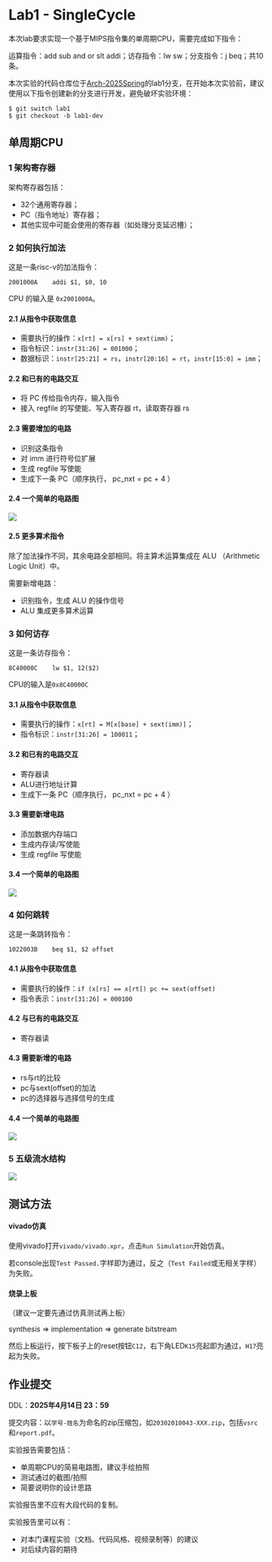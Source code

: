 # Lab1 - SingleCycle

本次lab要求实现一个基于MIPS指令集的单周期CPU，需要完成如下指令：

运算指令：add sub and or slt addi；访存指令：lw sw；分支指令：j beq；共10条。

本次实验的代码仓库位于[Arch-2025Spring](https://github.com/bw-S0L/Arch-2025Spring)的lab1分支，在开始本次实验前，建议使用以下指令创建新的分支进行开发，避免破坏实验环境：

```shell
$ git switch lab1
$ git checkout -b lab1-dev
```

## 单周期CPU

### 1 架构寄存器

架构寄存器包括：

- 32个通用寄存器；
- PC（指令地址）寄存器；
- 其他实现中可能会使用的寄存器（如处理分支延迟槽）；

### 2 如何执行加法

这是一条risc-v的加法指令：

```assembly
2001000A	addi $1, $0, 10
```

CPU 的输入是 `0x2001000A`。

#### 2.1 从指令中获取信息

- 需要执行的操作：`x[rt] = x[rs] + sext(imm)`；
- 指令标识：`instr[31:26] = 001000`；
- 数据标识：`instr[25:21] = rs`，`instr[20:16] = rt`，`instr[15:0] = imm`；

#### 2.2 和已有的电路交互

- 将 PC 传给指令内存，输入指令
- 接入 regfile 的写使能、写入寄存器 rt，读取寄存器 rs

#### 2.3 需要增加的电路

- 识别这条指令
- 对 imm 进行符号位扩展
- 生成 regfile 写使能
- 生成下一条 PC（顺序执行， pc_nxt = pc + 4 ）

#### 2.4 一个简单的电路图

![](./imgs/cpu1.jpg)

#### 2.5 更多算术指令

除了加法操作不同，其余电路全部相同。将主算术运算集成在 ALU （Arithmetic Logic Unit）中。

需要新增电路：

- 识别指令，生成 ALU 的操作信号
- ALU 集成更多算术运算

### 3 如何访存

这是一条访存指令：

```assembly
8C40000C	lw $1, 12($2)
```

CPU的输入是`0x8C40000C`

#### 3.1 从指令中获取信息

- 需要执行的操作：`x[rt] = M[x[base] + sext(imm)]`；
- 指令标识：`instr[31:26] = 100011`；

#### 3.2 和已有的电路交互

- 寄存器读
- ALU进行地址计算
- 生成下一条 PC（顺序执行， pc_nxt = pc + 4 ）

#### 3.3 需要新增电路

- 添加数据内存端口
- 生成内存读/写使能
- 生成 regfile 写使能

#### 3.4 一个简单的电路图

![](./imgs/cpu2.jpg)

### 4 如何跳转

这是一条跳转指令：

```assembly
1022003B	beq $1, $2 offset
```

#### 4.1 从指令中获取信息

- 需要执行的操作：`if (x[rs] == x[rt]) pc += sext(offset)`
- 指令表示：`instr[31:26] = 000100`

#### 4.2 与已有的电路交互

- 寄存器读

#### 4.3 需要新增的电路

- rs与rt的比较
- pc与sext(offset)的加法
- pc的选择器与选择信号的生成

#### 4.4 一个简单的电路图

![](./imgs/cpu3.jpg)

### 5 五级流水结构

![](./imgs/pipeline.png)

## 测试方法

#### vivado仿真

使用vivado打开`vivado/vivado.xpr`，点击`Run Simulation`开始仿真。

若console出现`Test Passed.`字样即为通过，反之（`Test Failed`或无相关字样）为失败。

#### 烧录上板

（建议一定要先通过仿真测试再上板）

synthesis => implementation => generate bitstream

然后上板运行，按下板子上的reset按钮`C12`，右下角LED`K15`亮起即为通过，`H17`亮起为失败。

## 作业提交

DDL：**2025年4月14日 23：59**

提交内容：以`学号-姓名`为命名的zip压缩包，如`20302010043-XXX.zip`，包括`vsrc`和`report.pdf`。

实验报告需要包括：

- 单周期CPU的简易电路图，建议手绘拍照
- 测试通过的截图/拍照
- 简要说明你的设计思路

实验报告里不应有大段代码的复制。

实验报告里可以有：

- 对本门课程实验（文档、代码风格、视频录制等）的建议
- 对后续内容的期待

